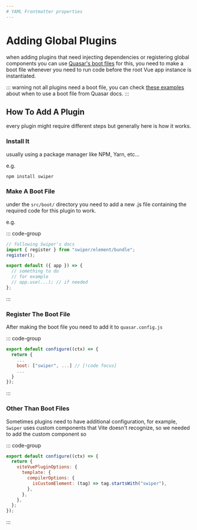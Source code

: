 ```yaml
---
# YAML Frontmatter properties
---
```


# Adding Global Plugins

when adding plugins that need injecting dependencies or registering global components you can use [Quasar's boot files](https://quasar.dev/quasar-cli-vite/boot-files) for this, you need to make a boot file whenever you need to run code before the root Vue app instance is instantiated.

::: warning
not all plugins need a boot file, you can check [these examples](https://quasar.dev/quasar-cli-vite/boot-files#examples-of-appropriate-usage-of-boot-files) about when to use a boot file from Quasar docs.
:::

## How To Add A Plugin

every plugin might require different steps but generally here is how it works.

### Install It

usually using a package manager like NPM, Yarn, etc...

e.g.

```bash
npm install swiper
```

### Make A Boot File

under the `src/boot/` directory you need to add a new .js file containing the required code for this plugin to work.

e.g.

::: code-group

```js [swiper.js]
// following Swiper's docs
import { register } from "swiper/element/bundle";
register();

export default ({ app }) => {
  // something to do
  // for example
  // app.use(...); // if needed
};
```

:::

### Register The Boot File

After making the boot file you need to add it to `quasar.config.js`

::: code-group

```js [quasar.config.js]
export default configure((ctx) => {
  return {
    ...
    boot: ["swiper", ...] // [!code focus]
    ...
  }
});
```

:::

### Other Than Boot Files

Sometimes plugins need to have additional configuration, for example, `Swiper` uses custom components that Vite doesn't recognize, so we needed to add the custom component so

::: code-group

```js [quasar.config.js]
export default configure((ctx) => {
  return {
    viteVuePluginOptions: {
      template: {
        compilerOptions: {
          isCustomElement: (tag) => tag.startsWith("swiper"),
        },
      },
    },
  };
});
```

:::
